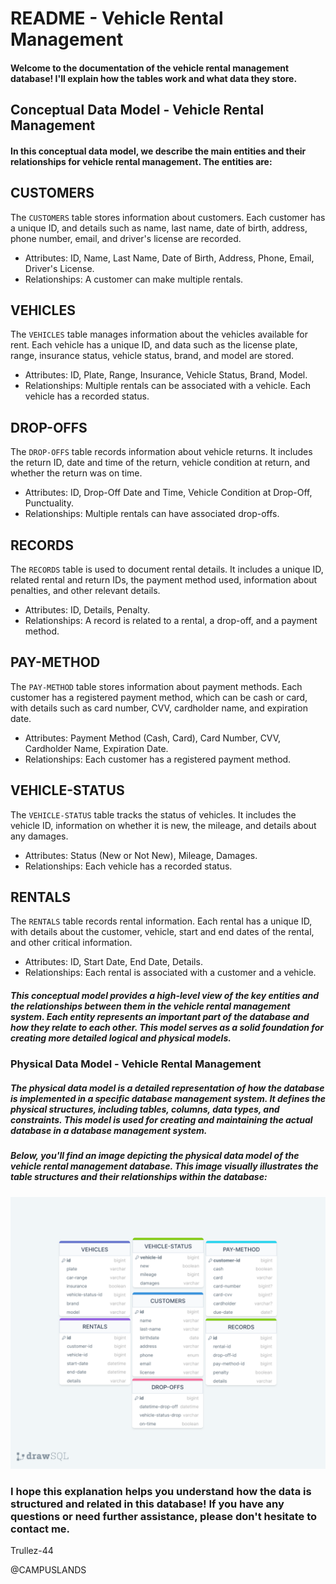 # README - Vehicle Rental Management

#### Welcome to the documentation of the vehicle rental management database! I'll explain how the tables work and what data they store.

## Conceptual Data Model - Vehicle Rental Management
#### In this conceptual data model, we describe the main entities and their relationships for vehicle rental management. The entities are:

## CUSTOMERS
The `CUSTOMERS` table stores information about customers. Each customer has a unique ID, and details such as name, last name, date of birth, address, phone number, email, and driver's license are recorded.
   - Attributes: ID, Name, Last Name, Date of Birth, Address, Phone, Email, Driver's License.
   - Relationships: A customer can make multiple rentals.

## VEHICLES
The `VEHICLES` table manages information about the vehicles available for rent. Each vehicle has a unique ID, and data such as the license plate, range, insurance status, vehicle status, brand, and model are stored.
   - Attributes: ID, Plate, Range, Insurance, Vehicle Status, Brand, Model.
   - Relationships: Multiple rentals can be associated with a vehicle. Each vehicle has a recorded status.


## DROP-OFFS
The `DROP-OFFS` table records information about vehicle returns. It includes the return ID, date and time of the return, vehicle condition at return, and whether the return was on time.
   - Attributes: ID, Drop-Off Date and Time, Vehicle Condition at Drop-Off, Punctuality.
   - Relationships: Multiple rentals can have associated drop-offs.

## RECORDS
The `RECORDS` table is used to document rental details. It includes a unique ID, related rental and return IDs, the payment method used, information about penalties, and other relevant details.
   - Attributes: ID, Details, Penalty.
   - Relationships: A record is related to a rental, a drop-off, and a payment method.

## PAY-METHOD
The `PAY-METHOD` table stores information about payment methods. Each customer has a registered payment method, which can be cash or card, with details such as card number, CVV, cardholder name, and expiration date.
   - Attributes: Payment Method (Cash, Card), Card Number, CVV, Cardholder Name, Expiration Date.
   - Relationships: Each customer has a registered payment method.

## VEHICLE-STATUS
The `VEHICLE-STATUS` table tracks the status of vehicles. It includes the vehicle ID, information on whether it is new, the mileage, and details about any damages.
   - Attributes: Status (New or Not New), Mileage, Damages.
   - Relationships: Each vehicle has a recorded status.

## RENTALS
The `RENTALS` table records rental information. Each rental has a unique ID, with details about the customer, vehicle, start and end dates of the rental, and other critical information.
   - Attributes: ID, Start Date, End Date, Details.
   - Relationships: Each rental is associated with a customer and a vehicle.

##### This conceptual model provides a high-level view of the key entities and the relationships between them in the vehicle rental management system. Each entity represents an important part of the database and how they relate to each other. This model serves as a solid foundation for creating more detailed logical and physical models.

### Physical Data Model - Vehicle Rental Management

##### The physical data model is a detailed representation of how the database is implemented in a specific database management system. It defines the physical structures, including tables, columns, data types, and constraints. This model is used for creating and maintaining the actual database in a database management system.

##### Below, you'll find an image depicting the physical data model of the vehicle rental management database. This image visually illustrates the table structures and their relationships within the database:

![Descripción de la imagen](/IMGS/VEHICLE_RENT.png)

### I hope this explanation helps you understand how the data is structured and related in this database! If you have any questions or need further assistance, please don't hesitate to contact me.

Trullez-44

@CAMPUSLANDS
